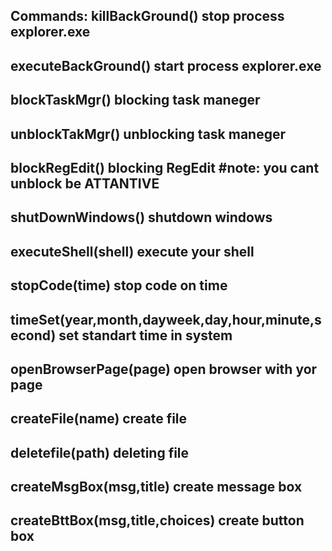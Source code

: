 Commands:
killBackGround()
stop process explorer.exe
-------------------------
executeBackGround()
start process explorer.exe
-------------------------
blockTaskMgr()
blocking task maneger
-------------------------
unblockTakMgr()
unblocking task maneger
-------------------------
blockRegEdit()
blocking RegEdit
#note: you cant unblock be ATTANTIVE
-------------------------
shutDownWindows()
shutdown windows
-------------------------
executeShell(shell)
execute your shell
-------------------------
stopCode(time)
stop code on time
-------------------------
timeSet(year,month,dayweek,day,hour,minute,second)
set standart time in system
-------------------------
openBrowserPage(page)
open browser with yor page
-------------------------
createFile(name)
create file
-------------------------
deletefile(path)
deleting file
-------------------------
createMsgBox(msg,title)
create message box
-------------------------
createBttBox(msg,title,choices)
create button box
-------------------------
